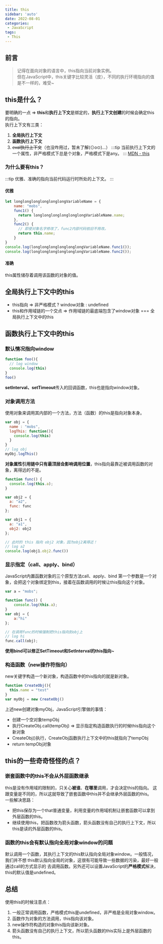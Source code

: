 ```yaml
---
title: this
sidebar: 'auto'
date: 2022-08-01
categories:
 - JavaScript
tags:
 - This
---
```


## 前言
> 记得在面向对象的语言中，this指向当前对象实例。<br/>
但在JavaScript中，this关键字比较灵活（皮），不同的执行环境指向的值是不一样的，难受~

## this是什么？
要明确的一点 => **this**和**执行上下文**是绑定的，**执行上下文创建**的时候会确定this的指向。<br/>
执行上下文有三类：
1. **全局执行上下文**
2. **函数执行上下文**
3. ~~eval执行上下文~~（也没咋用过，暂未了解(⊙o⊙)…）
:::tip
当前执行上下文的一个属性，非严格模式下总是个对象，严格模式下是any。
:::
[MDN - this](https://developer.mozilla.org/zh-CN/docs/Web/JavaScript/Reference/Operators/this)
### 为什么要有this？
:::tip
优雅、准确的指向当前代码运行时所处的上下文。
:::
#### 优雅
```js
let longlonglonglonglonglongVariableName = {
    name: "mobs",
    func1() {
      return longlonglonglonglonglongVariableName.name;
    },
    func2() {
      // 即使对象名字修改了，func2内部代码依旧不用改。
      return this.name;
    }
}
console.log(longlonglonglonglonglongVariableName.func1());
console.log(longlonglonglonglonglongVariableName.func2());
```
#### 准确
this属性储存着调用该函数的对象的值。

## 全局执行上下文中的this
* this指向 => 非严格模式 ? window对象 : undefined
* this和作用域链的一个交点 => 作用域链的最底端包含了window对象 === 全局执行上下文中的this

## 函数执行上下文中的this

### 默认情况指向window
```js
function foo(){
  // log window
  console.log(this)
}
foo()
```
**setInterval、setTimeout**传入的回调函数，this也是指向window对象。

### 对象调用方法
使用对象来调用其内部的一个方法，方法（函数）的this是指向对象本身。
```js
var obj = {
  name : "mobs", 
  logThis: function(){
    console.log(this)
  }
}
// log obj
myObj.logThis()
```
**对象属性引用链中只有最顶层会影响调用位置**，this指向最靠近被调用函数的对象，离得远的不是。
```js
function func() {
  console.log(this.a);
}

var obj2 = {
  a: "a2",
  func: func
};

var obj1 = {
  a: "a1",
  obj2: obj2
};

// 此时的 this 指向 obj2 对象，因为obj2离得近！
// log a2
console.log(obj1.obj2.func())
```

### 显示指定（call、apply、bind）
JavaScript内置函数对象的三个原型方法call、apply、bind
第一个参数是一个对象，会把这个对象绑定到this，接着在函数调用的时候让this指向这个对象。
```js
var a = "mobs";

function func() {
    console.log(this.a);
}
var obj = {
    a:"hi"
};

// 在调用func的时候强制把this指向到obj上
// log hi
func.call(obj);
```
**使用bind可以修正SetTimeout和SetInterval的this指向~**

### 构造函数（new操作符指向）
new关键字构造一个新对象，构造函数中的this指向的就是新对象。
```js
function CreateObj(){
  this.name = "test"
}
var myObj = new CreateObj()
```
上述new创建对象myObj，JavaScript引擎做的事情：
* 创建一个空对象tempObj
* 执行CreateObj.call(tempObj) => 显示指定构造函数执行的时候this指向这个新对象
* CreateObj()执行，CreateObj函数执行上下文中的this就指向了tempObj
* return tempObj对象

## this的一些奇奇怪怪的点？

### 嵌套函数中的this不会从外层函数继承
this是没有作用域的限制的，只关心**被谁**、**在哪里**调用，才会决定this的指向。
这跟变量是不同的，所以这就导致了嵌套函数中this并不会继承外层函数的this。<br/>
一些解决思路：
* 把this保存为一个that普通变量，利用变量的作用域机制让嵌套函数可以拿到外层函数的this。
* 继续使用this，把函数改为箭头函数，箭头函数没有自己的执行上下文，所以this是读的外层函数的this。

### 函数的this会有默认指向全局对象window的问题
默认调用一个函数，其执行上下文的this默认指向全局对象window。一般情况，我们并不想
this默认指向全局的对象，这很有可能导致一些数据的污染，最好一般通过call的方式显示的
去调用函数。另外还可以设置JavaScript的**严格模式**解决，this的默认值是undefined。

## 总结
使用this的时候注意点：
1. 一般正常调用函数，严格模式this是undefined，非严格是全局对象window。
2. 函数作为对象的方法调用，this指向该对象。
3. new操作符构造的对象this指向该新对象。
4. 箭头函数没有自己的执行上下文，所以箭头函数的this实际上是外层函数的this。